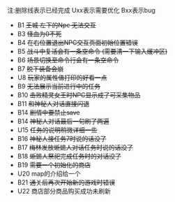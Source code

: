 注:删除线表示已经完成
Uxx表示需要优化
Bxx表示bug
- B1 ~~王城 左下的Npc 无法交互~~
- B3 ~~怪血为0不死~~
- B4 ~~在右位置退出NPC交互页面初始位置错误~~
- B5 ~~战斗中复活会有一条空命令 (需要清一下输入缓冲区)~~
- B6 ~~场景切换至命令行会有一条空命令~~
- B7 ~~脱下装备会崩~~
- U8 ~~玩家的属性值打印的好看一点~~
- B9 ~~无法展示当前进行中的任务~~
- B10 ~~击败精灵女王时NPC显示成了可采集物品~~
- B11 ~~和神秘人对话直接闪退~~
- B14 ~~剧情中要禁止save~~
- B14 ~~神秘人对话最后一句刷了两遍~~
- U15 ~~任务的说明稍微详细一些~~
- B16 ~~神秘人接任务7时说的话没了~~
- B17 ~~梅林发放蜥蜴人对话任务时说的话没了~~
- B18 ~~蜥蜴人祭祀完成任务时的对话没了~~
- B19 ~~需要一个初始化的商店~~
- U20 map的介绍给一个
- B21 ~~通关后再次开始新的游戏时错误~~
- U22 商店部分商品购买成功未刷新
